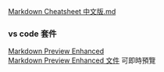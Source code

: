 [Markdown Cheatsheet 中文版.md](https://gist.github.com/billy3321/1001749662c370887c63bb30f26c9e6e)

### vs code 套件
[Markdown Preview Enhanced](https://marketplace.visualstudio.com/items?itemName=shd101wyy.markdown-preview-enhanced)  
[Markdown Preview Enhanced 文件](https://shd101wyy.github.io/markdown-preview-enhanced/#/zh-tw/)
可即時預覽